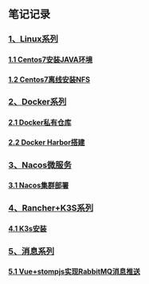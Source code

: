 ## 笔记记录

### [1、Linux系列]()

#### [1.1  Centos7安装JAVA环境](./Linux系列/Centos7安装JAVA环境.md)

#### [1.2 Centos7离线安装NFS](./Linux系列/Centos7离线安装NFS.md)

### [2、Docker系列]()

#### [2.1 Docker私有仓库](./Docker系列/Docker私有仓库.md)

#### [2.2 Docker Harbor搭建](./Docker系列/DockerHarbor搭建.md)

### [3、Nacos微服务]()

#### [3.1 Nacos集群部署](./Nacos微服务/Nacos集群部署.md)

### [4、Rancher+K3S系列]()

#### [4.1 K3s安装](./Rancher+K3s系列/K3s安装.md)

### [5、消息系列]()

#### [5.1 Vue+stompjs实现RabbitMQ消息推送 ](./消息系列/Vue+stompjs实现RabbitMQ消息推送.md)

